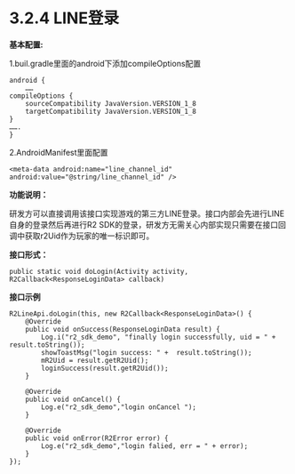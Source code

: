 # 3.2.4 LINE登录



**基本配置:**

1.buil.gradle里面的android下添加compileOptions配置

```text
android {
    ……
compileOptions {
    sourceCompatibility JavaVersion.VERSION_1_8
    targetCompatibility JavaVersion.VERSION_1_8
}
…….
}
```

2.AndroidManifest里面配置

```text
<meta-data android:name="line_channel_id" android:value="@string/line_channel_id" />
```

**功能说明：**

研发方可以直接调用该接口实现游戏的第三方LINE登录。接口内部会先进行LINE自身的登录然后再进行R2 SDK的登录，研发方无需关心内部实现只需要在接口回调中获取r2Uid作为玩家的唯一标识即可。

**接口形式：**

```text
public static void doLogin(Activity activity, R2Callback<ResponseLoginData> callback)
```

**接口示例**

```text
R2LineApi.doLogin(this, new R2Callback<ResponseLoginData>() {
    @Override
    public void onSuccess(ResponseLoginData result) {
        Log.i("r2_sdk_demo", "finally login successfully, uid = " + result.toString());
        showToastMsg("login success: " +  result.toString());
        mR2Uid = result.getR2Uid();
        loginSuccess(result.getR2Uid());
    }

    @Override
    public void onCancel() {
        Log.e("r2_sdk_demo","login onCancel ");
    }

    @Override
    public void onError(R2Error error) {
        Log.e("r2_sdk_demo","login falied, err = " + error);
    }
});
```

